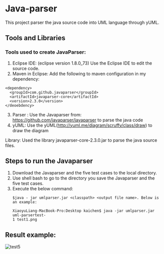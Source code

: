 # Java-parser
This project parser the java source code into UML language through
yUML.

## Tools and Libraries
### Tools used to create JavaParser:
1. Eclipse IDE: (eclipse version 1.8.0_73) Use the Eclipse IDE to edit the source code.
2. Maven in Eclipse: Add the following to maven configuration in my dependency:
  ```
  <dependency>
    <groupId>com.github.javaparser</groupId>
    <artifactId>javaparser-core</artifactId>
    <version>2.3.0</version>
  </deoebdency>
  ```
3. Parser : Use the Javaparser from: https://github.com/javaparser/javaparser to parse
the java code
4. yUML: Use the yUML(http://yuml.me/diagram/scruffy/class/draw) to draw the diagram

Library: Used the library javaparser-core-2.3.0.jar to parse the java source files.

## Steps to run the Javaparser
1. Download the Javaparser and the five test cases to the local
directory.
2. Use shell bash to go to the directory you save the Javaparser and the five test
cases.
3. Execute the below command:
    ```
    $java - jar umlparser.jar <classpath> <output file name>. Below is an example:
    ```
    ```
    XiaoyuLiang-MacBook-Pro:Desktop kaichen$ java -jar umlparser.jar uml-parsertest-
    1 test1.png
    ```
## Result example:

![test5](https://user-images.githubusercontent.com/17173579/30468491-7cf57388-99a0-11e7-9402-8848006ccbdc.png)

